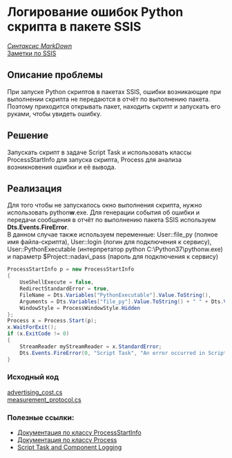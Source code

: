 # Логирование ошибок Python скрипта в пакете SSIS  

*[Синтаксис MarkDown](https://www.markdownguide.org/basic-syntax/)*  
[Заметки по SSIS](../SSIS_note.md)  

## Описание проблемы  
При запуске Python скриптов в пакетах SSIS, ошибки возникающие при выполнении скрипта не передаются в отчёт по выполнению пакета. Поэтому приходится открывать пакет, находить скрипт и запускать его руками, чтобы увидеть ошибку.  

## Решение  
Запускать скрипт в задаче Script Task и использовать классы ProcessStartInfo для запуска скрипта, Process для анализа возникновения ошибки и её вывода.  

## Реализация  
Для того чтобы не запускалось окно выполнения скрипта, нужно использовать python**w**.exe. Для генерации события об ошибки и передачи сообщения в отчёт по выполнению пакета SSIS используем **Dts.Events.FireError**.  
В данном случае также используем переменные: User::file_py (полное имя файла-скрипта), User::login (логин для подключения к сервису), User::PythonExecutable (интерпретатор python C:\Python37\pythonw.exe) и параметр $Project::nadavi_pass (пароль для подключения к сервису)  
```c#
ProcessStartInfo p = new ProcessStartInfo
{
    UseShellExecute = false,
    RedirectStandardError = true,
    FileName = Dts.Variables["PythonExecutable"].Value.ToString(),
    Arguments = Dts.Variables["file_py"].Value.ToString() + " " + Dts.Variables["login"].Value.ToString() + " " + Dts.Variables["nadavi_pass"].GetSensitiveValue().ToString(),
    WindowStyle = ProcessWindowStyle.Hidden
};
Process x = Process.Start(p);
x.WaitForExit();
if (x.ExitCode != 0)
{
    StreamReader myStreamReader = x.StandardError;
    Dts.Events.FireError(0, "Script Task", "An error occurred in Script Task: " + myStreamReader.ReadToEnd(), "", 0);
}
```

### Исходный код  
[advertising_cost.cs](./ScriptMain/advertising_cost.cs.md)  
[measurement_protocol.cs](./ScriptMain/measurement_protocol.cs.md)  

### Полезные ссылки:  
- [Документация по классу ProcessStartInfo](https://docs.microsoft.com/ru-ru/dotnet/api/system.diagnostics.processstartinfo?view=netframework-4.5)  
- [Документация по классу Process](https://docs.microsoft.com/ru-ru/dotnet/api/system.diagnostics.process?view=netframework-4.5)  
- [Script Task and Component Logging](http://microsoft-ssis.blogspot.com/2011/02/script-task-and-component-logging.html)  